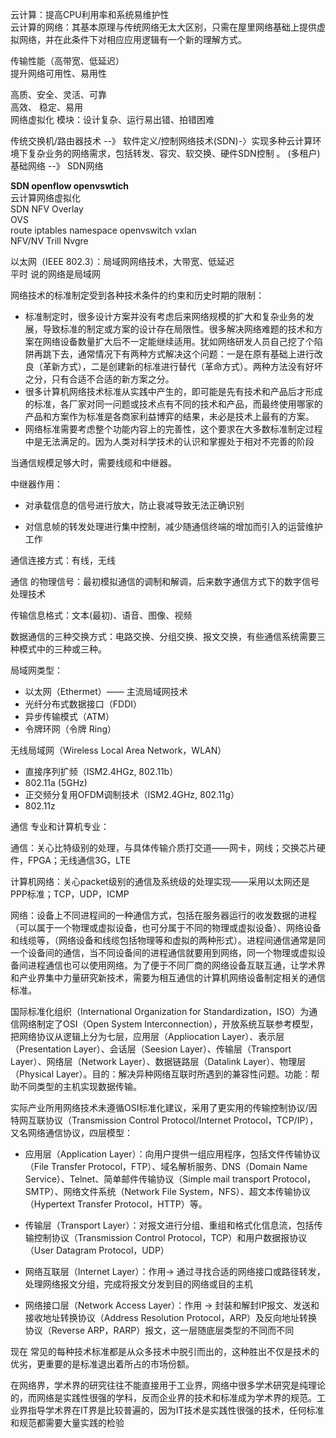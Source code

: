 云计算：提高CPU利用率和系统易维护性  
云计算的网络：其基本原理与传统网络无太大区别，只需在屋里网络基础上提供虚拟网络，并在此条件下对相应应用逻辑有一个新的理解方式。

传输性能（高带宽、低延迟）  
提升网络可用性、易用性

高质、安全、灵活、可靠  
高效、 稳定、易用  
网络虚拟化 模块：设计复杂、运行易出错、拍错困难

传统交换机/路由器技术  --》 软件定义/控制网络技术\(SDN\)-〉实现多种云计算环境下复杂业务的网络需求，包括转发、容灾、软交换、硬件SDN控制 。 \(多租户\)  
基础网络 --》 SDN网络

**SDN openflow openvswtich**  
云计算网络虚拟化  
SDN NFV Overlay  
OVS  
route iptables namespace openvswitch vxlan  
NFV/NV Trill Nvgre

以太网（IEEE 802.3）：局域网网络技术，大带宽、低延迟  
平时 说的网络是局域网

网络技术的标准制定受到各种技术条件的约束和历史时期的限制：

* 标准制定时，很多设计方案并没有考虑后来网络规模的扩大和复杂业务的发展，导致标准的制定或方案的设计存在局限性。很多解决网络难题的技术和方案在网络设备数量扩大后不一定能继续适用。犹如网络研发人员自己挖了个陷阱再跳下去，通常情况下有两种方式解决这个问题：一是在原有基础上进行改良（革新方式），二是创建新的标准进行替代（革命方式）。两种方法没有好坏之分，只有合适不合适的新方案之分。
* 很多计算机网络技术标准从实践中产生的，即可能是先有技术和产品后才形成的标准，各厂家对同一问题或技术点有不同的技术和产品，而最终使用哪家的产品和方案作为标准是各商家利益博弈的结果，未必是技术上最有的方案。
* 网络标准需要考虑整个功能内容上的完善性，这个要求在大多数标准制定过程中是无法满足的。因为人类对科学技术的认识和掌握处于相对不完善的阶段

当通信规模足够大时，需要线缆和中继器。

中继器作用：

* 对承载信息的信号进行放大，防止衰减导致无法正确识别

* 对信息帧的转发处理进行集中控制，减少随通信终端的增加而引入的运营维护工作

通信连接方式：有线，无线

通信 的物理信号：最初模拟通信的调制和解调，后来数字通信方式下的数字信号处理技术

传输信息格式：文本\(最初\)、语音、图像、视频

数据通信的三种交换方式：电路交换、分组交换、报文交换，有些通信系统需要三种模式中的三种或三种。

局域网类型：

* 以太网（Ethermet）——  主流局域网技术
* 光纤分布式数据接口（FDDI）
* 异步传输模式（ATM）
* 令牌环网（令牌 Ring）

无线局域网（Wireless Local Area Network，WLAN）

* 直接序列扩频（ISM2.4HGz, 802.11b）
* 802.11a \(5GHz\)
* 正交频分复用OFDM调制技术（ISM2.4GHz, 802.11g）
* 802.11z



通信 专业和计算机专业：

通信：关心比特级别的处理，与具体传输介质打交道——网卡，网线；交换芯片硬件，FPGA；无线通信3G，LTE

计算机网络：关心packet级别的通信及系统级的处理实现——采用以太网还是PPP标准；TCP，UDP，ICMP 

网络：设备上不同进程间的一种通信方式，包括在服务器运行的收发数据的进程（可以属于一个物理或虚拟设备，也可分属于不同的物理或虚拟设备）、网络设备和线缆等，（网络设备和线缆包括物理等和虚拟的两种形式）。进程间通信通常是同一个设备间的通信，当不同设备间的进程通信就要用到网络，同一个物理或虚拟设备间进程通信也可以使用网络。为了便于不同厂商的网络设备互联互通，让学术界和产业界集中力量研究新技术，需要为相互通信的计算机网络设备制定相关的通信标准。



国际标准化组织（International Organization for Standardization，ISO）为通信网络制定了OSI（Open System Interconnection），开放系统互联参考模型，把网络协议从逻辑上分为七层，应用层（Appliocation Layer）、表示层（Presentation Layer）、会话层（Seesion Layer）、传输层（Transport Layer）、网络层（Network Layer）、数据链路层（Datalink Layer）、物理层（Physical Layer）。目的：解决异种网络互联时所遇到的兼容性问题。功能：帮助不同类型的主机实现数据传输。

实际产业所用网络技术未遵循OSI标准化建议，采用了更实用的传输控制协议/因特网互联协议（Transmission Control Protocol/Internet Protocol，TCP/IP），又名网络通信协议，四层模型：

* 应用层（Application Layer）：向用户提供一组应用程序，包括文件传输协议（File Transfer Protocol，FTP）、域名解析服务、DNS（Domain Name Service）、Telnet、简单邮件传输协议（Simple mail transport Protocol，SMTP）、网络文件系统（Network File System，NFS）、超文本传输协议（Hypertext Transfer Protocol，HTTP）等。

* 传输层（Transport Layer）：对报文进行分组、重组和格式化信息流，包括传输控制协议（Transmission Control Protocol，TCP）和用户数据报协议（User Datagram Protocol，UDP）
* 网络互联层（Internet Layer）：作用-&gt; 通过寻找合适的网络接口或路径转发，处理网络报文分组，完成将报文分发到目的网络或目的主机
* 网络接口层（Network Access Layer）：作用 -&gt; 封装和解封IP报文、发送和接收地址转换协议（Address Resolution Protocol，ARP）及反向地址转换协议（Reverse ARP，RARP）报文，这一层随底层类型的不同而不同

现在 常见的每种技术标准都是从众多技术中脱引而出的，这种胜出不仅是技术的优劣，更重要的是标准退出着所占的市场份额。

在网络界，学术界的研究往往不能直接用于工业界，网络中很多学术研究是纯理论的，而网络是实践性很强的学科，反而企业界的技术和标准成为学术界的规范。工业界指导学术界在IT界是比较普遍的，因为IT技术是实践性很强的技术，任何标准和规范都需要大量实践的检验















